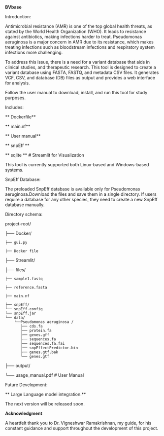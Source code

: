 **BVbase**

Introduction:

Antimicrobial resistance (AMR) is one of the top global health threats, as stated by the World
Health Organization (WHO). It leads to resistance against antibiotics, making infections harder
to treat. Pseudomonas aeruginosa is a major concern in AMR due to its resistance, which makes
treating infections such as bloodstream infections and respiratory system infections more
challenging.

To address this issue, there is a need for a variant database that aids in clinical studies, and
therapeutic research. This tool is designed to create a variant database using FASTA, FASTQ,
and metadata CSV files. It generates VCF, CSV, and database (DB) files as output and provides a
web interface for analysis.

Follow the user manual to download, install, and run this tool for study purposes.

Includes:

   ** Dockerfile**
   
   ** main.nf**
   
   ** User manual**
   
   ** snpEff **

   ** sqlite **  # Streamlit for Visualization 
   
This tool is currently supported both Linux-based and Windows-based systems.

SnpEff Database:

 The preloaded SnpEff database is available only for Pseudomonas aeruginosa.Download the files and save them in a single directory.
 If users require a database for any other species, they need to create a new SnpEff database manually.

 Directory schema:

project-root/

├── Docker/

    ├── gui.py
    
    ├── Docker file

├── Streamlit/

├── files/

    ├── sample1.fastq
    
    ├── reference.fasta
    
    ├── main.nf      
    
    ├── snpEff/   
    └── snpEff.config    
    └── snpEff.jar
    └── data/
        └──Pseudomonas aeruginosa /      
           ├── cds.fa                    
           ├── protein.fa                    
           ├── genes.gff                 
           ├── sequences.fa                    
           ├── sequences.fa.fai
           ├── snpEffectPredictor.bin
           ├── genes.gtf.bak
           └── genes.gtf
├── output/

└── usage_manual.pdf # User Manual

    
Future Development:

**     Large Language model integration.**

The next version will be released soon.

**Acknowledgment**

A heartfelt thank you to Dr. Vigneshwar Ramakrishnan, my guide, for his constant guidance and support throughout the development of this project.
